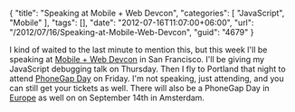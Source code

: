 {
	"title": "Speaking at Mobile + Web Devcon",
	"categories": [
		"JavaScript",
		"Mobile"
	],
	"tags": [],
	"date": "2012-07-16T11:07:00+06:00",
	"url": "/2012/07/16/Speaking-at-Mobile-Web-Devcon",
	"guid": "4679"
}

I kind of waited to the last minute to mention this, but this week I'll be speaking at <a href="http://www.mobilewebdevconference.com/">Mobile + Web Devcon</a> in San Francisco. I'll be giving my JavaScript debugging talk on Thursday. Then I fly to Portland that night to attend <a href="http://pgday.phonegap.com/us2012/">PhoneGap Day</a> on Friday. I'm not speaking, just attending, and you can still get your tickets as well. There will also be a PhoneGap Day in <a href="http://pgday.phonegap.com/eu2012/">Europe</a> as well on on September 14th in Amsterdam.